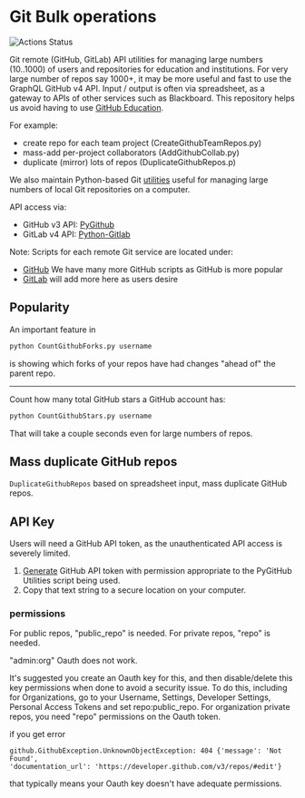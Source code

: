 # Git Bulk operations

![Actions Status](https://github.com/scivision/pygit-bulk/workflows/ci/badge.svg)

Git remote (GitHub, GitLab) API utilities for managing large numbers (10..1000) of users and repositories for education and institutions.
For very large number of repos say 1000+, it may be more useful and fast to use the GraphQL GitHub v4 API.
Input / output is often via spreadsheet, as a gateway to APIs of other services such as Blackboard.
This repository helps us avoid having to use
[GitHub Education](https://education.github.com/).

For example:

* create repo for each team project (CreateGithubTeamRepos.py)
* mass-add per-project collaborators (AddGithubCollab.py)
* duplicate (mirror) lots of repos (DuplicateGithubRepos.p)

We also maintain Python-based Git
[utilities](https://github.com/scivision/gitmc)
useful for managing large numbers of local Git repositories on a computer.

API access via:

* GitHub v3 API: [PyGithub](https://pypi.org/project/PyGithub/)
* GitLab v4 API: [Python-Gitlab](https://python-gitlab.readthedocs.io/)

Note: Scripts for each remote Git service are located under:

* [GitHub](./Github) We have many more GitHub scripts as GitHub is more popular
* [GitLab](./Gitlab) will add more here as users desire

## Popularity

An important feature in

```sh
python CountGithubForks.py username
```
is showing which forks of your repos have had changes "ahead of" the parent repo.

---

Count how many total GitHub stars a GitHub account has:

```sh
python CountGithubStars.py username
```

That will take a couple seconds even for large numbers of repos.


## Mass duplicate GitHub repos

`DuplicateGithubRepos`
based on spreadsheet input, mass duplicate GitHub repos.

## API Key

Users will need a GitHub API token, as the unauthenticated API access is severely limited.

1. [Generate](https://github.com/settings/tokens) GitHub API token with permission appropriate to the PyGitHub Utilities script being used.
2. Copy that text string to a secure location on your computer.

### permissions

For public repos, "public_repo" is needed.
For private repos, "repo" is needed.

"admin:org" Oauth does not work.

It's suggested you create an Oauth key for this, and then disable/delete this key permissions when done
to avoid a security issue.
To do this, including for Organizations, go to your
Username, Settings, Developer Settings, Personal Access Tokens and set repo:public_repo.
For organization private repos, you need "repo" permissions on the Oauth token.

if you get error

```
github.GithubException.UnknownObjectException: 404 {'message': 'Not Found',
'documentation_url': 'https://developer.github.com/v3/repos/#edit'}
```

that typically means your Oauth key doesn't have adequate permissions.
